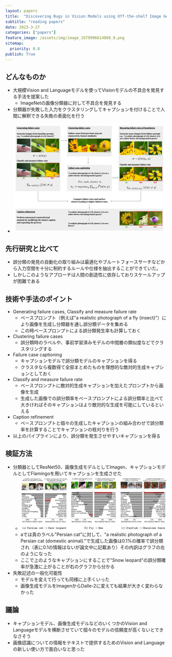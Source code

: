 ```yaml
---
layout: papers
title:  "Discovering Bugs in Vision Models using Off-the-shelf Image Generation and Captioning"
subtitle: "reading papers"
date: 2023-3-27
categories: ["papers"]
feature_image: /assets/img/image_1679996614868_0.png
sitemap:
  priority: 0.8
publish: True
---
```

## どんなものか
- 大規模Vision and Languageモデルを使ってVisionモデルの不具合を発見する手法を提案した
	- ImageNetの画像分類器に対して不具合を発見する
- 分類器が失敗した入力をクラスタリングしてキャプションを付けることで人間に解釈できる失敗の表面化を行う
<!--more-->
- ![image.png](/assets/img/image_1679996614868_0.png)

## 先行研究と比べて
- 誤分類の発見の自動化の取り組みは最適化やブルートフォースサーチなどから入力空間を十分に制約するルールや仕様を抽出することができていた。
- しかしこのようなアプローチは人間の創造性に依存しておりスケールアップが困難である

## 技術や手法のポイント
- Generating failure cases, Classify and measure failure rate
	- ベースプロンプト（例えば"a realistic photograph of a fly (insect)"）により画像を生成し分類器を通し誤分類データを集める
	- この時ベースプロンプトによる誤分類発生率も計算しておく
- Clustering failure cases
	- 誤分類時のラベルや、事前学習済みモデルの中間層の類似度などでクラスタリングする
- Failure case captioning
	- キャプションモデルで誤分類モデルのキャプションを得る
	- クラスタなら複数得て全部まとめたものを理想的な敵対的生成キャプションとしておく
- Classify and measure failure rate
	- ベースプロンプトに敵対的生成キャプションを加えたプロンプトから画像を生成
	- 生成した画像での誤分類率をベースプロンプトによる誤分類率と比べて大きければそのキャプションはより敵対的な生成を可能にしているといえる
- Caption refinement
	- ベースプロンプトと個々の生成したキャプションの組み合わせで誤分類率を計算することでキャプションの枝刈りを行う
- 以上のパイプラインにより、誤分類を発生させやすいキャプションを得る

## 検証方法
- 分類器としてResNet50、画像生成モデルとしてImagen、キャプションモデルとしてFlamingoを用いてキャプションを生成させた
	- ![image.png](/assets/img/image_1679898916570_0.png)
	- aでは真のラベル"Persian cat"に対して、"a realistic photograph of a Persian cat (domestic animal)."で生成した画像は0.1%の確率で誤分類され（表に0.1の情報はないが論文中に記載あり）その内訳はグラフの左のようになった
	- ここで上のようなキャプションにすることで"Snow leopard"の誤分類確率が急激に上がることが右のグラフから分かる
- 失敗記述の一般化可能性
	- モデルを変えて行っても同様に上手くいった
	- 画像生成モデルをImagenからDalle-2に変えても結果が大きく変わらなかった
	
## 議論
- キャプションモデル、画像生成モデルなどのいくつかのVision and Languageモデルを横断させていて個々のモデルの信頼度が高くないとできなさそう
- 画像認識についての情報をテキストで提供するためのVision and Languageの新しい使い方で面白いなと思った

